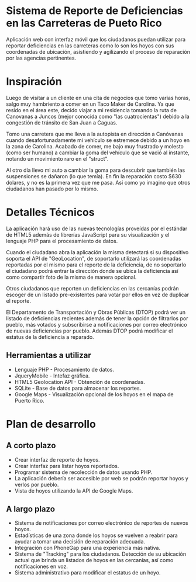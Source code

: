 Sistema de Reporte de Deficiencias en las Carreteras de Pueto Rico
==================================================================

Aplicación web con interfaz móvil que los ciudadanos puedan utilizar para reportar deficiencias en las carreteras como lo son los hoyos con sus coordenadas de ubicación, asistiendo y agilizando el proceso de reparación por las agencias pertinentes.

# Inspiración

Luego de visitar a un cliente en una cita de negocios que tomo varias horas, salgo muy hambriento a comer en un Taco Maker de Carolina. Ya que resido en el área este, decido viajar a mi residencia tomando la ruta de Canovanas a Juncos (mejor conocida como "las cuatrocientas") debido a la congestión de tránsito de San Juan a Caguas.

Tomo una carretera que me lleva a la autopista en dirección a Canóvanas cuando desafortunadamente mi vehículo se estremece debido a un hoyo en la zona de Carolina. Acabado de comer, me bajo muy frustrado y molesto (como ser humano) a cambiar la goma del vehículo que se vació al instante, notando un movimiento raro en el "struct".

Al otro día llevo mi auto a cambiar la goma para descubrir que también las suspensiones se dañaron (lo que temía). En fin la reparación costo $630 dolares, y no es la primera vez que me pasa. Así como yo imagino que otros ciudadanos han pasado por lo mismo.

# Detalles Técnicos

La aplicación hará uso de las nuevas tecnologías proveídas por el estándar de HTML5 además de librerías JavaScript para su visualización y el lenguaje PHP para el procesamiento de datos.

Cuando el ciudadano abra la aplicación la misma detectará si su dispositivo soporta el API de "GeoLocation", de soportarlo utilizará las coordenadas reportadas por el mismo para el reporte de la deficiencia, de no soportarlo el ciudadano podrá entrar la dirección donde se ubica la deficiencia así como compartir foto de la misma de manera opcional.

Otros ciudadanos que reporten un deficiencias en las cercanías podrán escoger de un listado pre-existentes para votar por ellos en vez de duplicar el reporte.

El Departamento de Transportación y Obras Públicas (DTOP) podrá ver un listado de deficiencias recientes además de tener la opción de filtrarlos por pueblo, más votados y subscribirse a notificaciones por correo electrónico de nuevas deficiencias por pueblo. Además DTOP podrá modificar el estatus de la deficiencia a reparado.

## Herramientas a utilizar

* Lenguaje PHP - Procesamiento de datos.
* JqueryMobile - Intefaz gráfica.
* HTML5 Geolocation API - Obtención de coordenadas.
* SQLite - Base de datos para almacenar los reportes.
* Google Maps - Visualización opcional de los hoyos en el mapa de Puerto Rico.

# Plan de desarrollo

## A corto plazo

* Crear interfaz de reporte de hoyos.
* Crear interfaz para listar hoyos reportados.
* Programar sistema de recolección de datos usando PHP.
* La aplicación debería ser accesible por web se podrán reportar hoyos y verlos por pueblo.
* Vista de hoyos utilizando la API de Google Maps.

## A largo plazo

* Sistema de notificaciones por correo electrónico de reportes de nuevos hoyos.
* Estadísticas de una zona donde los hoyos se vuelven a reabrir para ayudar a tomar una decisión de reparación adecuada.
* Integración con PhoneGap para una experiencia más nativa.
* Sistema de "Tracking" para los ciudadanos. Detección de su ubicación actual que brinda un listados de hoyos en las cercanías, así como notificaciones en voz.
* Sistema administrativo para modificar el estatus de un hoyo.
